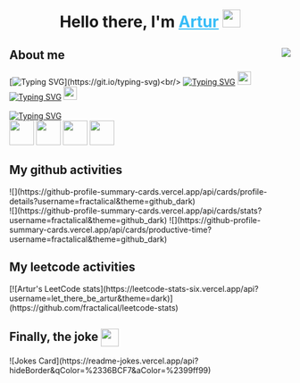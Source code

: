 <h1 align="center">Hello there, I'm 
    <a style="color: #36BCF7FF" href="https://linkedin.com/in/artur-zakirov" target="_blank">Artur</a> 
    <img src="https://www.emojiall.com/images/animations/joypixels/64px/waving_hand.gif" height="32"/>
</h1>

## About me <img align="right" src="https://komarev.com/ghpvc/?username=fractalical" />
[![Typing SVG](https://readme-typing-svg.herokuapp.com?font=Fira+Code&size=14&pause=1000&multiline=true&width=435&height=70&lines=Very+motivated+Python+developer;at+the+beginning+of+his+career+path.)](https://git.io/typing-svg)<br/>
[![Typing SVG](https://readme-typing-svg.herokuapp.com?font=Fira+Code&size=14&pause=1000&vCenter=true&repeat=false&width=300&height=20&lines=Glad+to+yout+connection+on+Linkedin)](https://git.io/typing-svg)
<img src="https://www.svgrepo.com/show/157006/linkedin.svg" height="24"/><br/>
[![Typing SVG](https://readme-typing-svg.herokuapp.com?font=Fira+Code&size=14&pause=1000&vCenter=true&color=A9B7BC&repeat=false&width=190&height=20&lines=Or+message+in+Telegram)](https://git.io/typing-svg)
<img src="https://www.svgrepo.com/show/349527/telegram.svg" height="24"/><br/><br/>
[![Typing SVG](https://readme-typing-svg.herokuapp.com?font=Fira+Code&size=14&pause=1000&vCenter=true&color=A9B7BC&repeat=false&width=375&height=20&lines=My+stack+(still+being+updated)%3A)](https://git.io/typing-svg)<br/>
<img src="https://www.svgrepo.com/show/354238/python.svg" height="44"/>
<img src="https://www.svgrepo.com/show/354200/postgresql.svg" height="44"/>
<img src="https://www.svgrepo.com/show/374094/sqlite.svg" height="44"/>
<img src="https://www.svgrepo.com/show/373554/django.svg" height="44"/>

<h2 align="left">My github activities</h2>
![](https://github-profile-summary-cards.vercel.app/api/cards/profile-details?username=fractalical&theme=github_dark)<br/>
![](https://github-profile-summary-cards.vercel.app/api/cards/stats?username=fractalical&theme=github_dark)
![](https://github-profile-summary-cards.vercel.app/api/cards/productive-time?username=fractalical&theme=github_dark)

<h2 align="left">My leetcode activities</h2>
[![Artur's LeetCode stats](https://leetcode-stats-six.vercel.app/api?username=let_there_be_artur&theme=dark)](https://github.com/fractalical/leetcode-stats)

<h2 align="left">Finally, the joke 
    <img align="center" src="https://www.emojiall.com/images/animations/joypixels/64px/face_with_tears_of_joy.gif" height="32"/>
</h2>
![Jokes Card](https://readme-jokes.vercel.app/api?hideBorder&qColor=%2336BCF7&aColor=%2399ff99)
